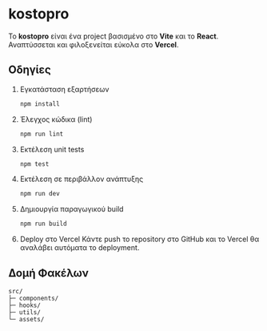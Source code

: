 # kostopro

Το **kostopro** είναι ένα project βασισμένο στο **Vite** και το **React**. Αναπτύσσεται και φιλοξενείται εύκολα στο **Vercel**.

## Οδηγίες

1. Εγκατάσταση εξαρτήσεων
   ```bash
   npm install
   ```
2. Έλεγχος κώδικα (lint)
   ```bash
   npm run lint
   ```
3. Εκτέλεση unit tests
   ```bash
   npm test
   ```
4. Εκτέλεση σε περιβάλλον ανάπτυξης
   ```bash
   npm run dev
   ```
5. Δημιουργία παραγωγικού build
   ```bash
   npm run build
   ```
6. Deploy στο Vercel
   Κάντε push το repository στο GitHub και το Vercel θα αναλάβει αυτόματα το deployment.

## Δομή Φακέλων

```
src/
├─ components/
├─ hooks/
├─ utils/
└─ assets/
```

